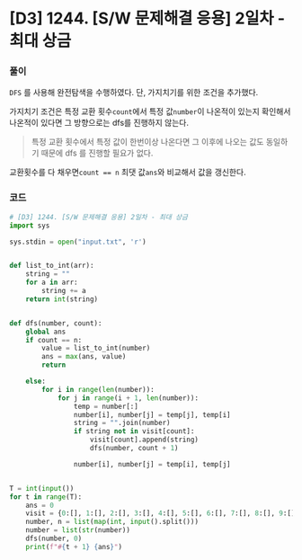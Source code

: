 # [D3] 1244. [S/W 문제해결 응용] 2일차 - 최대 상금

### 풀이

`DFS` 를 사용해 완전탐색을 수행하였다. 단, 가지치기를 위한 조건을 추가했다.

가지치기 조건은 특정 교환 횟수`count`에서 특정 값`number`이 나온적이 있는지 확인해서 나온적이 있다면 그 방향으로는 dfs를 진행하지 않는다.

> 특정 교환 횟수에서 특정 값이 한번이상 나온다면 그 이후에 나오는 값도 동일하기 때문에 dfs 를 진행할 필요가 없다.

교환횟수를 다 채우면`count == n` 최댓 값`ans`와 비교해서 값을 갱신한다.

### 코드

```python
# [D3] 1244. [S/W 문제해결 응용] 2일차 - 최대 상금
import sys

sys.stdin = open("input.txt", 'r')


def list_to_int(arr):
	string = ""
	for a in arr:
		string += a
	return int(string)


def dfs(number, count):
	global ans
	if count == n:
		value = list_to_int(number)
		ans = max(ans, value)
		return

	else:
		for i in range(len(number)):
			for j in range(i + 1, len(number)):
				temp = number[:]
				number[i], number[j] = temp[j], temp[i]
				string = "".join(number)
				if string not in visit[count]:
					visit[count].append(string)
					dfs(number, count + 1)

				number[i], number[j] = temp[i], temp[j]


T = int(input())
for t in range(T):
	ans = 0
	visit = {0:[], 1:[], 2:[], 3:[], 4:[], 5:[], 6:[], 7:[], 8:[], 9:[], 10:[], }
	number, n = list(map(int, input().split()))
	number = list(str(number))
	dfs(number, 0)
	print(f"#{t + 1} {ans}")

```

